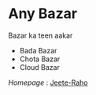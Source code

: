 # Any Bazar

Bazar ka teen aakar

- Bada Bazar
- Chota Bazar
- Cloud Bazar


*Homepage* : [Jeete-Raho](https://jeete-raho.github.io/)
